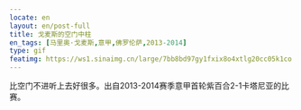 ```yaml
---
locate: en
layout: en/post-full
title: 戈麦斯的空门中柱
en_tags: [马里奥·戈麦斯,意甲,佛罗伦萨,2013-2014]
type: gif
featimg: https://ws1.sinaimg.cn/large/7bb8bd97gy1fxix8o4xtlg20cc05k1co.gif
---
```


比空门不进听上去好很多。出自2013-2014赛季意甲首轮紫百合2-1卡塔尼亚的比赛。